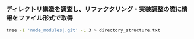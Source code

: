 ### ディレクトリ構造を調査し、リファクタリング・実装調整の際に情報をファイル形式で取得

```bash copy
tree -I 'node_modules|.git' -L 3 > directory_structure.txt
```
